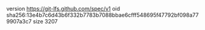version https://git-lfs.github.com/spec/v1
oid sha256:13e4b7c6d43b6f332b7783b7088bbae6cfff548695f47792bf098a779907a3c7
size 3207
